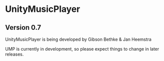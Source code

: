 UnityMusicPlayer
================
Version 0.7
---

UnityMusicPlayer is being developed by
Gibson Bethke & Jan Heemstra

UMP is currently in development, so please expect things to change in later releases.

